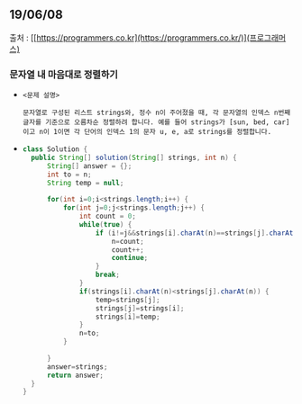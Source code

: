 ## 19/06/08

출처 : [[https://programmers.co.kr](https://programmers.co.kr/)](프로그래머스)

### 문자열 내 마음대로 정렬하기



- ```
  <문제 설명>
  
  문자열로 구성된 리스트 strings와, 정수 n이 주어졌을 때, 각 문자열의 인덱스 n번째 글자를 기준으로 오름차순 정렬하려 합니다. 예를 들어 strings가 [sun, bed, car]이고 n이 1이면 각 단어의 인덱스 1의 문자 u, e, a로 strings를 정렬합니다.
  ```





- ```java
  class Solution {
    public String[] solution(String[] strings, int n) {
        String[] answer = {};
  		int to = n;
  		String temp = null;
  		
  		for(int i=0;i<strings.length;i++) {
  			for(int j=0;j<strings.length;j++) {
  				int count = 0;
  				while(true) {
  					if (i!=j&&strings[i].charAt(n)==strings[j].charAt(n)) {
  						n=count;						
  						count++;
  						continue;
  					}
  					break;
  				}
  				if(strings[i].charAt(n)<strings[j].charAt(n)) {
  					temp=strings[j];
  					strings[j]=strings[i];
  					strings[i]=temp;										
  				}
  				n=to;
  			}
  									
  		}
        answer=strings;
        return answer;
    }
  }
  ```

